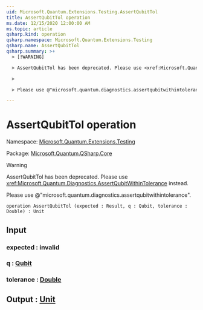```yaml
---
uid: Microsoft.Quantum.Extensions.Testing.AssertQubitTol
title: AssertQubitTol operation
ms.date: 12/15/2020 12:00:00 AM
ms.topic: article
qsharp.kind: operation
qsharp.namespace: Microsoft.Quantum.Extensions.Testing
qsharp.name: AssertQubitTol
qsharp.summary: >+
  > [!WARNING]

  > AssertQubitTol has been deprecated. Please use <xref:Microsoft.Quantum.Diagnostics.AssertQubitWithinTolerance> instead.

  >

  > Please use @"microsoft.quantum.diagnostics.assertqubitwithintolerance".

---
```


# AssertQubitTol operation

Namespace: [Microsoft.Quantum.Extensions.Testing](xref:Microsoft.Quantum.Extensions.Testing)

Package: [Microsoft.Quantum.QSharp.Core](https://nuget.org/packages/Microsoft.Quantum.QSharp.Core)


> [!WARNING]
> AssertQubitTol has been deprecated. Please use <xref:Microsoft.Quantum.Diagnostics.AssertQubitWithinTolerance> instead.
>
> Please use @"microsoft.quantum.diagnostics.assertqubitwithintolerance".



```qsharp
operation AssertQubitTol (expected : Result, q : Qubit, tolerance : Double) : Unit
```


## Input

### expected : __invalid<Result>__




### q : [Qubit](xref:microsoft.quantum.lang-ref.qubit)




### tolerance : [Double](xref:microsoft.quantum.lang-ref.double)





## Output : [Unit](xref:microsoft.quantum.lang-ref.unit)

